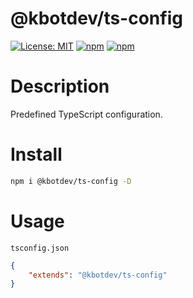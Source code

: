 # @kbotdev/ts-config

[![License: MIT](https://img.shields.io/badge/License-MIT-green.svg)](https://github.com/KBot-discord/Utilities/blob/main/LICENSE)
[![npm](https://img.shields.io/npm/v/@kbotdev/ts-config?color=crimson&logo=npm&label=@kbotdev/ts-config)](https://www.npmjs.com/package/@kbotdev/ts-config)
[![npm](https://img.shields.io/npm/dt/@kbotdev/ts-config?color=crimson&logo=npm)](https://www.npmjs.com/package/@kbotdev/ts-config)

# Description

Predefined TypeScript configuration.

# Install

```bash
npm i @kbotdev/ts-config -D
```

# Usage

`tsconfig.json`

```json
{
	"extends": "@kbotdev/ts-config"
}
```
